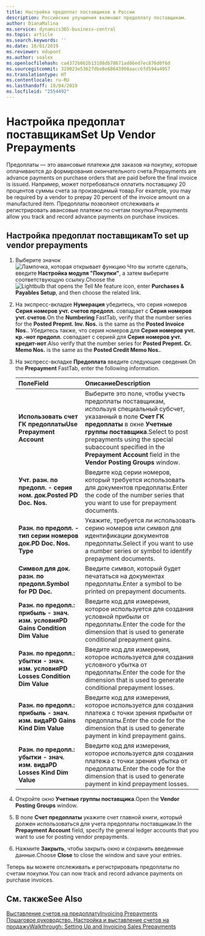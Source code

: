 ```yaml
---
title: Настройка предоплат поставщиков в России
description: Российские улучшения включают предоплату поставщикам.
author: DianaMalina
ms.service: dynamics365-business-central
ms.topic: article
ms.search.keywords: ''
ms.date: 10/01/2019
ms.reviewer: edupont
ms.author: soalex
ms.openlocfilehash: ca4372b062b13108db78671ad86ed7ec876d0f6d
ms.sourcegitcommit: 319023e53627dbe8e68643908aacc6fd594a4957
ms.translationtype: HT
ms.contentlocale: ru-RU
ms.lasthandoff: 10/04/2019
ms.locfileid: "2554492"
---
```

# <a name="set-up-vendor-prepayments"></a><span data-ttu-id="3c8a5-103">Настройка предоплат поставщикам</span><span class="sxs-lookup"><span data-stu-id="3c8a5-103">Set Up Vendor Prepayments</span></span>

<span data-ttu-id="3c8a5-104">Предоплаты — это авансовые платежи для заказов на покупку, которые оплачиваются до формирования окончательного счета.</span><span class="sxs-lookup"><span data-stu-id="3c8a5-104">Prepayments are advance payments on purchase orders that are paid before the final invoice is issued.</span></span> <span data-ttu-id="3c8a5-105">Например, может потребоваться оплатить поставщику 20 процентов суммы счета за производимый товар.</span><span class="sxs-lookup"><span data-stu-id="3c8a5-105">For example, you may be required by a vendor to prepay 20 percent of the invoice amount on a manufactured item.</span></span> <span data-ttu-id="3c8a5-106">Предоплаты позволяют отслеживать и регистрировать авансовые платежи по счетам покупки.</span><span class="sxs-lookup"><span data-stu-id="3c8a5-106">Prepayments allow you track and record advance payments on purchase invoices.</span></span>

## <a name="to-set-up-vendor-prepayments"></a><span data-ttu-id="3c8a5-107">Настройка предоплат поставщикам</span><span class="sxs-lookup"><span data-stu-id="3c8a5-107">To set up vendor prepayments</span></span>

1. <span data-ttu-id="3c8a5-108">Выберите значок ![Лампочка, которая открывает функцию Что вы хотите сделать](../../media/ui-search/search_small.png "Что вы хотите сделать"), введите **Настройка модуля "Покупки"**, а затем выберите соответствующую ссылку.</span><span class="sxs-lookup"><span data-stu-id="3c8a5-108">Choose the ![Lightbulb that opens the Tell Me feature](../../media/ui-search/search_small.png "Tell me what you want to do") icon, enter **Purchases & Payables Setup**, and then choose the related link.</span></span>

2. <span data-ttu-id="3c8a5-109">На экспресс-вкладке **Нумерация** убедитесь, что серия номеров **Серия номеров учт. счетов предопл.** совпадает с **Серия номеров учт. счетов**.</span><span class="sxs-lookup"><span data-stu-id="3c8a5-109">On the **Numbering** FastTab, verify that the number series for the **Posted Prepmt. Inv. Nos.** is the same as the **Posted Invoice Nos.**.</span></span> <span data-ttu-id="3c8a5-110">Убедитесь также, что серия номеров для **Серия номеров учт. кр.-нот предопл.** совпадает с серией для **Серия номеров учт. кредит-нот**.</span><span class="sxs-lookup"><span data-stu-id="3c8a5-110">Also verify that the number series for **Posted Prepmt. Cr. Memo Nos.** is the same as the **Posted Credit Memo Nos.**.</span></span>

3. <span data-ttu-id="3c8a5-111">На экспресс-вкладке **Предоплата** введите следующие сведения.</span><span class="sxs-lookup"><span data-stu-id="3c8a5-111">On the **Prepayment** FastTab, enter the following information.</span></span>

   | <span data-ttu-id="3c8a5-112">Поле</span><span class="sxs-lookup"><span data-stu-id="3c8a5-112">Field</span></span>                             | <span data-ttu-id="3c8a5-113">Описание</span><span class="sxs-lookup"><span data-stu-id="3c8a5-113">Description</span></span>                                                  |
   | :-------------------------------- | :----------------------------------------------------------- |
   | <span data-ttu-id="3c8a5-114">**Использовать счет ГК предоплаты**</span><span class="sxs-lookup"><span data-stu-id="3c8a5-114">**Use Prepayment Account**</span></span>        | <span data-ttu-id="3c8a5-115">Выберите это поле, чтобы учесть предоплаты поставщикам, используя специальный субсчет, указанный в поле **Счет ГК предоплаты** в окне **Учетные группы поставщика**.</span><span class="sxs-lookup"><span data-stu-id="3c8a5-115">Select to post prepayments using the special subaccount specified in the **Prepayment Account** field in the **Vendor Posting Groups** window.</span></span> |
   | <span data-ttu-id="3c8a5-116">**Учт. разн. по предопл. - серия ном. док.**</span><span class="sxs-lookup"><span data-stu-id="3c8a5-116">**Posted PD Doc. Nos.**</span></span>           | <span data-ttu-id="3c8a5-117">Введите код серии номеров, который требуется использовать для документов предоплаты.</span><span class="sxs-lookup"><span data-stu-id="3c8a5-117">Enter the code of the number series that you want to use for prepayment documents.</span></span> |
   | <span data-ttu-id="3c8a5-118">**Разн. по предопл. - тип серии номеров док.**</span><span class="sxs-lookup"><span data-stu-id="3c8a5-118">**PD Doc. Nos. Type**</span></span>             | <span data-ttu-id="3c8a5-119">Укажите, требуется ли использовать серию номеров или символ для идентификации документов предоплаты.</span><span class="sxs-lookup"><span data-stu-id="3c8a5-119">Select if you want to use a number series or symbol to identify prepayment documents.</span></span> |
   | <span data-ttu-id="3c8a5-120">**Символ для док. разн. по предопл.**</span><span class="sxs-lookup"><span data-stu-id="3c8a5-120">**Symbol for PD Doc.**</span></span>            | <span data-ttu-id="3c8a5-121">Введите символ, который будет печататься на документах предоплаты.</span><span class="sxs-lookup"><span data-stu-id="3c8a5-121">Enter a symbol to be printed on prepayment documents.</span></span>        |
   | <span data-ttu-id="3c8a5-122">**Разн. по предопл.: прибыль - знач. изм. условия**</span><span class="sxs-lookup"><span data-stu-id="3c8a5-122">**PD Gains Condition Dim Value**</span></span>  | <span data-ttu-id="3c8a5-123">Введите код для измерения, которое используется для создания условной прибыли от предоплаты.</span><span class="sxs-lookup"><span data-stu-id="3c8a5-123">Enter the code for the dimension that is used to generate conditional prepayment gains.</span></span> |
   | <span data-ttu-id="3c8a5-124">**Разн. по предопл.: убытки - знач. изм. условия**</span><span class="sxs-lookup"><span data-stu-id="3c8a5-124">**PD Losses Condition Dim Value**</span></span> | <span data-ttu-id="3c8a5-125">Введите код для измерения, которое используется для создания условного убытка от предоплаты.</span><span class="sxs-lookup"><span data-stu-id="3c8a5-125">Enter the code for the dimension that is used to generate conditional prepayment losses.</span></span> |
   | <span data-ttu-id="3c8a5-126">**Разн. по предопл.: прибыль - знач. изм. вида**</span><span class="sxs-lookup"><span data-stu-id="3c8a5-126">**PD Gains Kind Dim Value**</span></span>       | <span data-ttu-id="3c8a5-127">Введите код для измерения, которое используется для создания платежа с точки зрения прибыли от предоплаты.</span><span class="sxs-lookup"><span data-stu-id="3c8a5-127">Enter the code for the dimension that is used to generate payment in kind prepayment gains.</span></span> |
   | <span data-ttu-id="3c8a5-128">**Разн. по предопл.: убытки - знач. изм. вида**</span><span class="sxs-lookup"><span data-stu-id="3c8a5-128">**PD Losses Kind Dim Value**</span></span>      | <span data-ttu-id="3c8a5-129">Введите код для измерения, которое используется для создания платежа с точки зрения убытка от предоплаты.</span><span class="sxs-lookup"><span data-stu-id="3c8a5-129">Enter the code for the dimension that is used to generate payment in kind prepayment losses.</span></span> |

4. <span data-ttu-id="3c8a5-130">Откройте окно **Учетные группы поставщика**.</span><span class="sxs-lookup"><span data-stu-id="3c8a5-130">Open the **Vendor Posting Groups** window.</span></span>

5. <span data-ttu-id="3c8a5-131">В поле **Счет предоплаты** укажите счет главной книги, который должен использоваться для учета предоплаты поставщикам.</span><span class="sxs-lookup"><span data-stu-id="3c8a5-131">In the **Prepayment Account** field, specify the general ledger accounts that you want to use for posting vendor prepayments.</span></span>

6. <span data-ttu-id="3c8a5-132">Нажмите **Закрыть**, чтобы закрыть окно и сохранить введенные данные.</span><span class="sxs-lookup"><span data-stu-id="3c8a5-132">Choose **Close** to close the window and save your entries.</span></span>

<span data-ttu-id="3c8a5-133">Теперь вы можете отслеживать и регистрировать предоплаты по счетам покупки.</span><span class="sxs-lookup"><span data-stu-id="3c8a5-133">You can now track and record advance payments on purchase invoices.</span></span>

## <a name="see-also"></a><span data-ttu-id="3c8a5-134">См. также</span><span class="sxs-lookup"><span data-stu-id="3c8a5-134">See Also</span></span>

[<span data-ttu-id="3c8a5-135">Выставление счетов на предоплату</span><span class="sxs-lookup"><span data-stu-id="3c8a5-135">Invoicing Prepayments</span></span>](../../finance-invoice-prepayments.md)  
[<span data-ttu-id="3c8a5-136">Пошаговое руководство. Настройка и выставление счетов на продажу</span><span class="sxs-lookup"><span data-stu-id="3c8a5-136">Walkthrough: Setting Up and Invoicing Sales Prepayments</span></span>](../../walkthrough-setting-up-and-invoicing-sales-prepayments.md)  
